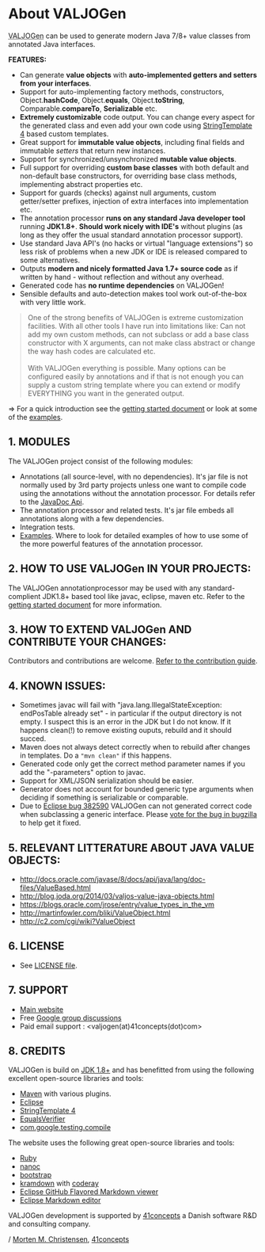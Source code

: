 <a name="jumbotron-start"/>

# About VALJOGen

<abbr title="Value Java Object Generator">VALJOGen</abbr> can be used to generate modern Java 7/8+ value classes from annotated Java interfaces.

**FEATURES:**

+ Can generate **value objects** with **auto-implemented getters and setters from your interfaces**.
+ Support for auto-implementing factory methods, constructors, Object.**hashCode**, Object.**equals**, Object.**toString**, Comparable.**compareTo**, **Serializable** etc.
+ **Extremely customizable** code output. You can change every aspect for the generated class and even add your own code using [StringTemplate 4](http://www.stringtemplate.org) based custom templates.
+ Great support for **immutable value objects**, including final fields and immutable *setters* that return new instances.
+ Support for synchronized/unsynchronized **mutable value objects**.
+ Full support for overriding **custom base classes** with both default and non-default base constructors, for overriding base class methods, implementing abstract properties etc.
+ Support for guards (checks) against null arguments, custom getter/setter prefixes, injection of extra interfaces into implementation etc.
+ The annotation processor **runs on any standard Java developer tool** running **JDK1.8+**. **Should work nicely with IDE's** without plugins (as long as they offer the usual standard annotation processor support).
+ Use standard Java API's (no hacks or virtual "language extensions") so less risk of problems when a new JDK or IDE is released compared to some alternatives.
+ Outputs **modern and nicely formatted Java 1.7+ source code** as if written by hand - without reflection and without any overhead.
+ Generated code has **no runtime dependencies** on VALJOGen!
+ Sensible defaults and auto-detection makes tool work out-of-the-box with very little work.

<blockquote>One of the strong benefits of VALJOGen is extreme customization facilities. With all other tools I have run into limitations like: Can not add my own custom methods, can not subclass or add a base class constructor with X arguments, can not make class abstract or change the way hash codes are calculated etc.
<br/><br/>With VALJOGen everything is possible. Many options can be configured easily by annotations and if that is not enough you can supply a custom string template where you can extend or modify EVERYTHING you want in the generated output.</blockquote>

<a name="important-start"/>

=> For a quick introduction see the [getting started document](GETSTARTED.md) or look at some of the [examples](http://valjogen.41concepts.com/examples.html).

<a name="important-end"/>

<a name="jumbotron-end"/>

## 1. MODULES

The VALJOGen project consist of the following modules:

- Annotations (all source-level, with no dependencies). It's jar file is not normally used by 3rd party projects unless one want to compile code using the annotations without the annotation processor. For details refer to the [JavaDoc Api](http://valjogen.41concepts.com/apidocs/com/fortyoneconcepts/valjogen/annotations/package-summary.html).
- The annotation processor and related tests. It's jar file embeds all annotations along with a few dependencies.
- Integration tests.
- [Examples](http://valjogen.41concepts.com/examples.html). Where to look for detailed examples of how to use some of the more powerful features of the annotation processor.

## 2. HOW TO USE VALJOGen IN YOUR PROJECTS:

The VALJOGen annotationprocessor may be used with any standard-complient JDK1.8+ based tool like javac, eclipse, maven etc. Refer to the [getting started document](GETSTARTED.md) for more information.

## 3. HOW TO EXTEND VALJOGen AND CONTRIBUTE YOUR CHANGES:

Contributors and contributions are welcome. [Refer to the contribution guide](CONTRIBUTING.md).

## 4. KNOWN ISSUES:
- Sometimes javac will fail with "java.lang.IllegalStateException: endPosTable already set" - in particular if the output directory is not empty. I suspect this is an error in the JDK but I do not know. If it happens clean(!) to remove existing ouputs, rebuild and it should succed.
- Maven does not always detect correctly when to rebuild after changes in templates. Do a `"mvn clean"` if this happens.
- Generated code only get the correct method parameter names if you add the "-parameters" option to javac.
- Support for XML/JSON serialization should be easier.
- Generator does not account for bounded generic type arguments when deciding if something is serializable or comparable.
- Due to [Eclipse bug 382590][eclipsebug] VALJOGen can not generated correct code when subclassing a generic interface. Please [vote for the bug in bugzilla][eclipsebug] to help get it fixed.

[eclipsebug]: https://bugs.eclipse.org/bugs/show_bug.cgi?id=382590  "Eclipse bug 382590"

## 5. RELEVANT LITTERATURE ABOUT JAVA VALUE OBJECTS:
- <http://docs.oracle.com/javase/8/docs/api/java/lang/doc-files/ValueBased.html>
- <http://blog.joda.org/2014/03/valjos-value-java-objects.html>
- <https://blogs.oracle.com/jrose/entry/value_types_in_the_vm>
- <http://martinfowler.com/bliki/ValueObject.html>
- <http://c2.com/cgi/wiki?ValueObject>

## 6. LICENSE
- See [LICENSE file](LICENSE.md).

## 7. SUPPORT
- [Main website](http://valjogen.41concepts.com)
- Free [Google group discussions](http://groups.google.com/group/valjogen)
- Paid email support : <valjogen(at)41concepts(dot)com>

## 8. CREDITS

VALJOGen is build on [JDK 1.8+](http://www.oracle.com/technetwork/java/index.html) and has benefitted from using the following excellent open-source libraries and tools:

- [Maven](http://maven.apache.org/) with various plugins.
- [Eclipse](https://www.eclipse.org/)
- [StringTemplate 4](http://www.stringtemplate.org/)
- [EqualsVerifier](http://www.jqno.nl/equalsverifier/)
- [com.google.testing.compile](https://github.com/google/compile-testing)

The website uses the following great open-source libraries and tools:

- [Ruby](https://www.ruby-lang.org/en/)
- [nanoc](http://nanoc.ws/)
- [bootstrap](http://getbootstrap.com)
- [kramdown](http://kramdown.gettalong.org/) with [coderay](http://coderay.rubychan.de/)
- [Eclipse GitHub Flavored Markdown viewer](https://raw.github.com/satyagraha/gfm_viewer/master/p2-composite/)
- [Eclipse Markdown editor](http://www.winterwell.com/software/updatesite/)

VALJOGen development is supported by [41concepts](http://www.41concepts.com) a Danish software R&D and consulting company.

/ [Morten M. Christensen](http://www.linkedin.com/in/mortench), [41concepts](http://www.41concepts.com)